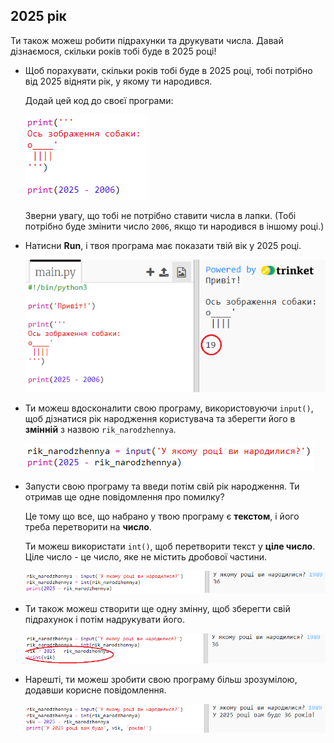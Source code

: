 ## 2025 рік

Ти також можеш робити підрахунки та друкувати числа. Давай дізнаємося, скільки років тобі буде в 2025 році!

+ Щоб порахувати, скільки років тобі буде в 2025 році, тобі потрібно від 2025 відняти рік, у якому ти народився.
    
    Додай цей код до своєї програми:
    
    ![знімок екрана](images/me-calc.png)
    
    Зверни увагу, що тобі не потрібно ставити числа в лапки. (Тобі потрібно буде змінити число `2006`, якщо ти народився в іншому році.)

+ Натисни **Run**, і твоя програма має показати твій вік у 2025 році.
    
    ![знімок екрана](images/me-calc-run.png)

+ Ти можеш вдосконалити свою програму, використовуючи `input()`, щоб дізнатися рік народження користувача та зберегти його в **змінній** з назвою `rik_narodzhennya`.
    
    ![знімок екрана](images/me-input.png)

+ Запусти свою програму та введи потім свій рік народження. Ти отримав ще одне повідомлення про помилку?
    
    Це тому що все, що набрано у твою програму є **текстом**, і його треба перетворити на **число**.
    
    Ти можеш використати `int()`, щоб перетворити текст у **ціле число**. Ціле число - це число, яке не містить дробової частини.
    
    ![знімок екрана](images/me-input-test.png)

+ Ти також можеш створити ще одну змінну, щоб зберегти свій підрахунок і потім надрукувати його.
    
    ![знімок екрана](images/me-result-variable.png)

+ Нарешті, ти можеш зробити свою програму більш зрозумілою, додавши корисне повідомлення.
    
    ![знімок екрана](images/me-message.png)